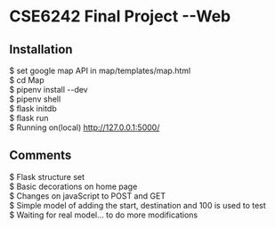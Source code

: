 # CSE6242 Final Project --Web

## Installation

$ set google map API in map/templates/map.html  
$ cd Map  
$ pipenv install --dev  
$ pipenv shell  
$ flask initdb  
$ flask run   
$ Running on(local) http://127.0.0.1:5000/   

## Comments
$ Flask structure set  
$ Basic decorations on home page  
$ Changes on javaScript to POST and GET  
$ Simple model of adding the start, destination and 100 is used to test  
$ Waiting for real model... to do more modifications   
